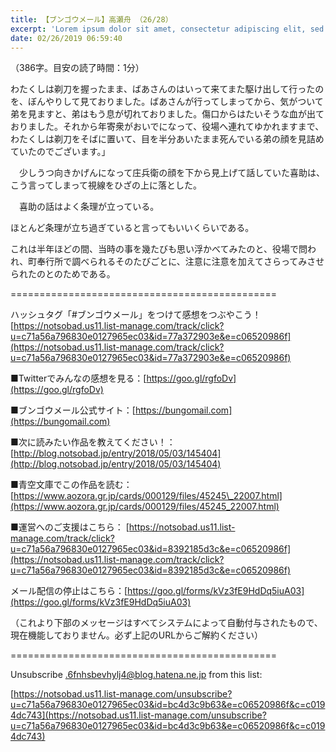 ```yaml
---
title: 【ブンゴウメール】高瀬舟 （26/28）
excerpt: 'Lorem ipsum dolor sit amet, consectetur adipiscing elit, sed do eiusmod tempor incididunt ut labore et dolore magna aliqua. Praesent elementum facilisis leo vel fringilla est ullamcorper eget. At imperdiet dui accumsan sit amet nulla facilisi morbi tempus.'
date: 02/26/2019 06:59:40
---
```


（386字。目安の読了時間：1分）

わたくしは剃刀を握ったまま、ばあさんのはいって来てまた駆け出して行ったのを、ぼんやりして見ておりました。ばあさんが行ってしまってから、気がついて弟を見ますと、弟はもう息が切れておりました。傷口からはたいそうな血が出ておりました。それから年寄衆がおいでになって、役場へ連れてゆかれますまで、わたくしは剃刀をそばに置いて、目を半分あいたまま死んでいる弟の顔を見詰めていたのでございます。」

　少しうつ向きかげんになって庄兵衛の顔を下から見上げて話していた喜助は、こう言ってしまって視線をひざの上に落とした。

　喜助の話はよく条理が立っている。

ほとんど条理が立ち過ぎていると言ってもいいくらいである。

これは半年ほどの間、当時の事を幾たびも思い浮かべてみたのと、役場で問われ、町奉行所で調べられるそのたびごとに、注意に注意を加えてさらってみさせられたのとのためである。

\==============================================

ハッシュタグ「#ブンゴウメール」をつけて感想をつぶやこう！ [https://notsobad.us11.list-manage.com/track/click?u=c71a56a796830e0127965ec03&id=77a372903e&e=c06520986f](https://notsobad.us11.list-manage.com/track/click?u=c71a56a796830e0127965ec03&id=77a372903e&e=c06520986f)

■Twitterでみんなの感想を見る：[https://goo.gl/rgfoDv](https://goo.gl/rgfoDv)

■ブンゴウメール公式サイト：[https://bungomail.com](https://bungomail.com)

■次に読みたい作品を教えてください！：[http://blog.notsobad.jp/entry/2018/05/03/145404](http://blog.notsobad.jp/entry/2018/05/03/145404)

■青空文庫でこの作品を読む：[https://www.aozora.gr.jp/cards/000129/files/45245\_22007.html](https://www.aozora.gr.jp/cards/000129/files/45245_22007.html)

■運営へのご支援はこちら： [https://notsobad.us11.list-manage.com/track/click?u=c71a56a796830e0127965ec03&id=8392185d3c&e=c06520986f](https://notsobad.us11.list-manage.com/track/click?u=c71a56a796830e0127965ec03&id=8392185d3c&e=c06520986f)

メール配信の停止はこちら：[https://goo.gl/forms/kVz3fE9HdDq5iuA03](https://goo.gl/forms/kVz3fE9HdDq5iuA03)

（これより下部のメッセージはすべてシステムによって自動付与されたもので、現在機能しておりません。必ず上記のURLからご解約ください）

\==============================================

Unsubscribe .6fnhsbevhylj4@blog.hatena.ne.jp from this list:

[https://notsobad.us11.list-manage.com/unsubscribe?u=c71a56a796830e0127965ec03&id=bc4d3c9b63&e=c06520986f&c=c0194dc743](https://notsobad.us11.list-manage.com/unsubscribe?u=c71a56a796830e0127965ec03&id=bc4d3c9b63&e=c06520986f&c=c0194dc743)